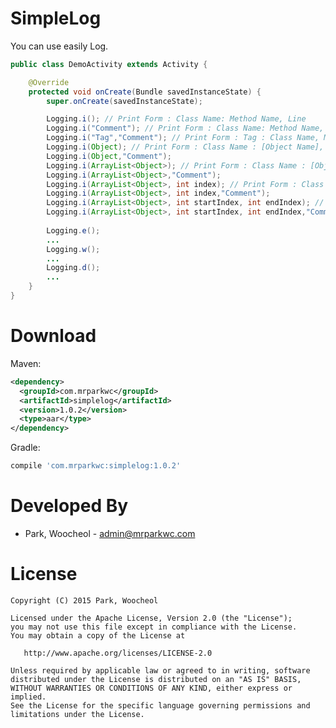 # SimpleLog

You can use easily Log.


```java
public class DemoActivity extends Activity {

    @Override
    protected void onCreate(Bundle savedInstanceState) {
        super.onCreate(savedInstanceState);

        Logging.i(); // Print Form : Class Name: Method Name, Line
        Logging.i("Comment"); // Print Form : Class Name: Method Name, Line, Comment
        Logging.i("Tag","Comment"); // Print Form : Tag : Class Name, Method Name, Line, Comment
        Logging.i(Object); // Print Form : Class Name : [Object Name], Variable Name, Value
        Logging.i(Object,"Comment");
        Logging.i(ArrayList<Object>); // Print Form : Class Name : [Object Name] [ArrayList Index], Variable Name, Value
        Logging.i(ArrayList<Object>,"Comment");
        Logging.i(ArrayList<Object>, int index); // Print Form : Class Name : [Object Name] [ArrayList Index], Variable Name, Value
        Logging.i(ArrayList<Object>, int index,"Comment");
        Logging.i(ArrayList<Object>, int startIndex, int endIndex); // Print Form : Class Name : [Object Name] [ArrayList Index], Variable Name, Value
        Logging.i(ArrayList<Object>, int startIndex, int endIndex,"Comment");
        
        Logging.e();
        ...
        Logging.w();
        ...
        Logging.d();
        ...
    }
}
```
Download
============
Maven:
```xml
<dependency>
  <groupId>com.mrparkwc</groupId>
  <artifactId>simplelog</artifactId>
  <version>1.0.2</version>
  <type>aar</type>
</dependency>
```
Gradle:
```groovy
compile 'com.mrparkwc:simplelog:1.0.2'
```
Developed By
============

* Park, Woocheol - <admin@mrparkwc.com>



License
=======

    Copyright (C) 2015 Park, Woocheol

    Licensed under the Apache License, Version 2.0 (the "License");
    you may not use this file except in compliance with the License.
    You may obtain a copy of the License at

       http://www.apache.org/licenses/LICENSE-2.0

    Unless required by applicable law or agreed to in writing, software
    distributed under the License is distributed on an "AS IS" BASIS,
    WITHOUT WARRANTIES OR CONDITIONS OF ANY KIND, either express or implied.
    See the License for the specific language governing permissions and
    limitations under the License.
